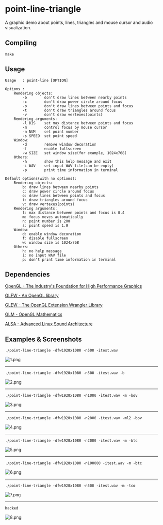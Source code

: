 # point-line-triangle
A graphic demo about points, lines, triangles and mouse cursor and audio visualization.

## Compiling
```Shell
make
```

## Usage
```
Usage   : point-line [OPTION]

Options :
    Rendering objects:
        -b        don't draw lines between nearby points
        -c        don't draw power circle around focus
        -o        don't draw lines between points and focus
        -t        don't draw triangles around focus
        -v        don't draw vertexes(points)
    Rendering arguments:
        -l DIS    set max distance between points and focus
        -m        control focus by mouse cursor
        -n NUM    set point number
        -s SPEED  set point speed
    Window:
        -d        remove window decoration
        -f        enable fullscreen
        -w SIZE   set window size(for example, 1024x768)
    Others:
        -h        show this help message and exit
        -i WAV    set input WAV file(can be empty)
        -p        print time information in terminal

Default options(with no options):
    Rendering objects:
        b: draw lines between nearby points
        c: draw power circle around focus
        o: draw lines between points and focus
        t: draw triangles around focus
        v: draw vertexes(points)
    Rendering arguments:
        l: max distance between points and focus is 0.4
        m: focus moves automatically
        n: point number is 200
        s: point speed is 1.0
    Window:
        d: enable window decoration
        f: disable fullscreen
        w: window size is 1024x768
    Others:
        h: no help message
        i: no input WAV file
        p: don't print time information in terminal
```

## Dependencies
[OpenGL - The Industry's Foundation for High Performance Graphics](https://www.opengl.org/)

[GLFW - An OpenGL library](http://www.glfw.org/)

[GLEW - The OpenGL Extension Wrangler Library](http://glew.sourceforge.net/)

[GLM - OpenGL Mathematics](http://glm.g-truc.net/0.9.6/index.html)

[ALSA - Advanced Linux Sound Architecture](http://www.alsa-project.org/main/index.php/Main_Page)

## Examples & Screenshots
```Shell
./point-line-triangle -dfw1920x1080 -n500 -itest.wav
```

![1.png](screenshots/1.png)

- - -

```Shell
./point-line-triangle -dfw1920x1080 -n500 -itest.wav -b
```

![2.png](screenshots/2.png)

- - -

```Shell
./point-line-triangle -dfw1920x1080 -n1000 -itest.wav -m -bov
```

![3.png](screenshots/3.png)

- - -

```Shell
./point-line-triangle -dfw1920x1080 -n2000 -itest.wav -ml2 -bov
```

![4.png](screenshots/4.png)

- - -

```Shell
./point-line-triangle -dfw1920x1080 -n2000 -itest.wav -m -btc
```

![5.png](screenshots/5.png)

- - -

```Shell
./point-line-triangle -dfw1920x1080 -n100000 -itest.wav -m -btc
```

![6.png](screenshots/6.png)

- - -

```Shell
./point-line-triangle -dfw1920x1080 -n500 -itest.wav -m -tco
```

![7.png](screenshots/7.png)

- - -

```Shell
hacked
```

![8.png](screenshots/8.png)
